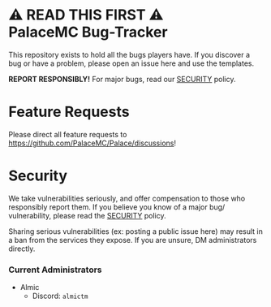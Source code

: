 #  :warning: READ THIS FIRST :warning: <br> PalaceMC Bug-Tracker

This repository exists to hold all the bugs players have. If you discover a bug or have a problem, please open an issue here and use the templates.

**REPORT RESPONSIBLY!** For major bugs, read our [SECURITY](SECURITY.md) policy.

# Feature Requests

Please direct all feature requests to https://github.com/PalaceMC/Palace/discussions!

# Security

We take vulnerabilities seriously, and offer compensation to those who responsibly report them. If you believe you know of a major bug/ vulnerability, please read the [SECURITY](SECURITY.md) policy.

Sharing serious vulnerabilities (ex: posting a public issue here) may result in a ban from the services they expose. If you are unsure, DM administrators directly.

### Current Administrators
- Almic
  - Discord: `almictm`
